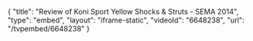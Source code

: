 {
    "title": "Review of Koni Sport Yellow Shocks & Struts - SEMA 2014",
    "type": "embed",
    "layout": "iframe-static",
    "videoId": "6648238",
    "url": "\/tvpembed\/6648238"
}